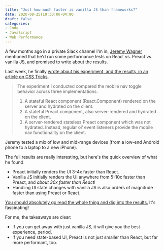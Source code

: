 ```yaml
---
title: "Just how much faster is vanilla JS than frameworks?"
date: 2020-08-25T10:30:00-04:00
draft: false
categories:
- Code
- JavaScript
- Web Performance
---
```


A few months ago in a private Slack channel I'm in, [Jeremy Wagner](https://twitter.com/malchata) mentioned that he'd run some performance tests on React vs. Preact vs. vanilla JS, and promised to write about the results.

Last week, he finally [wrote about his experiment, and the results, in an article on CSS Tricks](https://css-tricks.com/radeventlistener-a-tale-of-client-side-framework-performance/).

> The experiment I conducted compared the mobile nav toggle behavior across three implementations:
>
> 1. A stateful React component (React.Component) rendered on the server and hydrated on the client.
> 2. A stateful Preact component, also server-rendered and hydrated on the client.
> 3. A server-rendered stateless Preact component which was not hydrated. Instead, regular ol’ event listeners provide the mobile nav functionality on the client.

Jeremy tested a mix of low and mid-range devices (from a low-end Android phone to a laptop to a new iPhone).

The full results are really interesting, but here's the quick overview of what he found:

- Preact initially renders the UI 3-4x faster than React.
- Vanilla JS initially renders the UI anywhere from 5-10x faster than Preact, and *about 30x faster than React*!
- Handling UI state changes with vanilla JS is also orders of magnitude faster than using Preact or React.

[You should absolutely go read the whole thing and dig into the results.](https://css-tricks.com/radeventlistener-a-tale-of-client-side-framework-performance/) It's fascinating!

For me, the takeaways are clear:

- If you can get away with just vanilla JS, it will give you the best experience, period.
- If you need state-based UI, Preact is not just smaller than React, but far more performant, too.